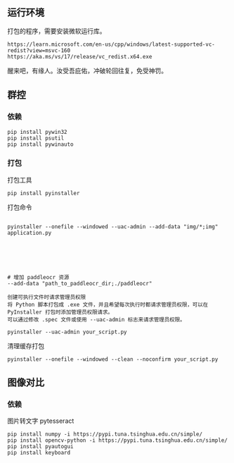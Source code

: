 


## 运行环境

打包的程序，需要安装微软运行库。

```
https://learn.microsoft.com/en-us/cpp/windows/latest-supported-vc-redist?view=msvc-160
https://aka.ms/vs/17/release/vc_redist.x64.exe
```

醒来吧，有缘人。汝受吾庇佑，冲破轮回往复，免受神罚。
## 群控

### 依赖

```
pip install pywin32
pip install psutil
pip install pywinauto

```


### 打包

打包工具
```
pip install pyinstaller

```

打包命令
```

pyinstaller --onefile --windowed --uac-admin --add-data "img/*;img"  application.py






# 增加 paddleocr 资源
--add-data "path_to_paddleocr_dir;./paddleocr"

创建可执行文件时请求管理员权限
将 Python 脚本打包成 .exe 文件，并且希望每次执行时都请求管理员权限，可以在 PyInstaller 打包时添加管理员权限请求。
可以通过修改 .spec 文件或使用 --uac-admin 标志来请求管理员权限。

pyinstaller --uac-admin your_script.py

```

清理缓存打包
```
pyinstaller --onefile --windowed --clean --noconfirm your_script.py

```


## 图像对比

### 依赖

图片转文字 pytesseract


```
pip install numpy -i https://pypi.tuna.tsinghua.edu.cn/simple/
pip install opencv-python -i https://pypi.tuna.tsinghua.edu.cn/simple/
pip install pyautogui
pip install keyboard

```
